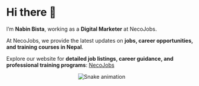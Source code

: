 # Hi there 👋

I’m **Nabin Bista**, working as a **Digital Marketer** at NecoJobs.

At NecoJobs, we provide the latest updates on **jobs, career opportunities, and training courses in Nepal**.  

Explore our website for **detailed job listings, career guidance, and professional training programs**: 
[NecoJobs](https://www.necojobs.com.np/)


<!-- Snake Game Repo View -->

<div align="center">
 <img src="https://profile-readme-generator.com/assets/snake.svg" alt="Snake animation" />
</div>

